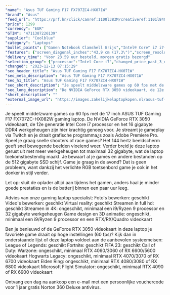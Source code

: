```yaml
---
"name": "Asus TUF Gaming F17 FX707ZC4-HX071W"
"brand": "Asus"
"feed_url": "https://prf.hn/click/camref:1100l383M/creativeref:1101l84031/destination:https%3A%2F%2Fwww.coolblue.nl%2Fproduct%2F930250"
"price": 1299
"currency": "EUR"
"GTIN": "4711387220139"
"supplier": "Coolblue"
"category": "Laptops"
"bullet_points": ["Gamen Notebook Clamshell Grijs","Intel® Core™ i7 i7-12700H","43,9 cm (17.3\") Full HD 1920 x 1080 Pixels IPS Mat 16:9","16 GB DDR4-SDRAM 2300 MHz 1 x 16 GB","512 GB SSD","NVIDIA GeForce RTX 3050 4 GB NVIDIA G-SYNC Intel Iris Xe Graphics","Wi-Fi 6 (802.11ax) Ethernet LAN 10,100,1000 Mbit/s Bluetooth 5.2","Lithium-Ion (Li-Ion) 56 Wh 200 W","Windows 11 Home 64-bit"]
"features": {"screen_diagonal_inches":"43,9 cm (17.3\")","screen_resolution":"1920 x 1080 Pixels","processor_family":"Intel® Core™ i7","memory_size":"16 GB","memory_type":"DDR4-SDRAM","total_storage_space":"512 GB","graphics_card":"NVIDIA GeForce RTX 3050","graphics_memory_size":"4 GB","operating_system":"Windows 11 Home","battery_capacity":"56 Wh","width":"395 mm","depth":"264 mm","weight":"2,6 kg","purpose_laptop":"Gaming"}
"delivery_time": "Voor 23.59 uur besteld, morgen gratis bezorgd"
"selection_group": {"processor":"Intel Core i7","changed_price_past_3_days":false,"product_family":"TUF Gaming"}
"changed": "2023-12-13 07:15:29"
"seo_header_title": "Asus TUF Gaming F17 FX707ZC4-HX071W"
"seo_meta_description": "Asus TUF Gaming F17 FX707ZC4-HX071W"
"seo_h1_title": "Asus TUF Gaming F17 FX707ZC4-HX071W"
"seo_short_description": "Je speelt middelzware games op 60 fps met de 17 inch ASUS TUF Gaming F17 FX707ZC-HX082W gaming laptop."
"seo_long_description": "De NVIDIA GeForce RTX 3050 videokaart, de 12e generatie Intel Core i7 processor en het 16 gigabyte DDR4 werkgeheugen zijn hier krachtig genoeg voor. Je streamt je gameplay via Twitch en je draait grafische programma¿s zoals Adobe Premiere Pro. Speel je graag snelle shooters of race games? Het 144 hertz beeldscherm geeft snel bewegende beelden vloeiend weer. Verder breid je deze laptop gerust uit met meer werkgeheugen tot maximaal 32 gigabyte, wat de laptop toekomstbestendig maakt. Je bewaart al je games en andere bestanden op de 512 gigabyte SSD schijf. Game je graag in de avond? Dat is geen probleem, want dankzij het verlichte RGB toetsenbord game je ook in het donker in stijl verder. \r\n\r\nLet op: sluit de oplader altijd aan tijdens het gamen, anders haal je minder goede prestaties en is de batterij binnen een paar uur leeg. \r\n\r\nAdvies van onze gaming laptop specialist:\r\nFoto's bewerken: geschikt\r\nVideo's bewerken: geschikt\r\nVirtual reality: geschikt\r\nStreamen in full hd: geschikt\r\nStreamen in 4K: ongeschikt, minimaal een i9/Ryzen 9 processor en 32 gigabyte werkgeheugen\r\nGame design en 3D animatie: ongeschikt, minimaal een i9/Ryzen 9 processor en een RTX/RX/Quadro videokaart\r\n\r\nBen je benieuwd of de GeForce RTX 3050 videokaart in deze laptop je favoriete game draait op hoge instellingen (60 fps)? Kijk dan in onderstaande lijst of deze laptop voldoet aan de aanbevolen systeemeisen:\r\nLeague of Legends: geschikt\r\nFortnite: geschikt\r\nFIFA 23: geschikt\r\nCall of Duty: Warzone: ongeschikt, minimaal RTX 4060/3060 of RX 6600/5600 videokaart\r\nHogwarts Legacy: ongeschikt, minimaal RTX 4070/3070 of RX 6700 videokaart\r\nElden Ring: ongeschikt, minimaal RTX 4080/3080 of RX 6800 videokaart\r\nMicrosoft Flight Simulator: ongeschikt, minimaal RTX 4090 of RX 6900 videokaart\r\n\r\nOntvang een dag na aankoop een e-mail met een persoonlijke vouchercode voor 1 jaar gratis Norton 360 Deluxe antivirus."
"short_description": ""
"external_image_url": "https://images.zakelijkelaptopkopen.nl/asus-tuf-gaming-f17-fx707zc4-hx071w.webp"
---
```


Je speelt middelzware games op 60 fps met de 17 inch ASUS TUF Gaming F17 FX707ZC-HX082W gaming laptop. De NVIDIA GeForce RTX 3050 videokaart, de 12e generatie Intel Core i7 processor en het 16 gigabyte DDR4 werkgeheugen zijn hier krachtig genoeg voor. Je streamt je gameplay via Twitch en je draait grafische programma¿s zoals Adobe Premiere Pro. Speel je graag snelle shooters of race games? Het 144 hertz beeldscherm geeft snel bewegende beelden vloeiend weer. Verder breid je deze laptop gerust uit met meer werkgeheugen tot maximaal 32 gigabyte, wat de laptop toekomstbestendig maakt. Je bewaart al je games en andere bestanden op de 512 gigabyte SSD schijf. Game je graag in de avond? Dat is geen probleem, want dankzij het verlichte RGB toetsenbord game je ook in het donker in stijl verder.

Let op: sluit de oplader altijd aan tijdens het gamen, anders haal je minder goede prestaties en is de batterij binnen een paar uur leeg.

Advies van onze gaming laptop specialist:
Foto's bewerken: geschikt
Video's bewerken: geschikt
Virtual reality: geschikt
Streamen in full hd: geschikt
Streamen in 4K: ongeschikt, minimaal een i9/Ryzen 9 processor en 32 gigabyte werkgeheugen
Game design en 3D animatie: ongeschikt, minimaal een i9/Ryzen 9 processor en een RTX/RX/Quadro videokaart

Ben je benieuwd of de GeForce RTX 3050 videokaart in deze laptop je favoriete game draait op hoge instellingen (60 fps)? Kijk dan in onderstaande lijst of deze laptop voldoet aan de aanbevolen systeemeisen:
League of Legends: geschikt
Fortnite: geschikt
FIFA 23: geschikt
Call of Duty: Warzone: ongeschikt, minimaal RTX 4060/3060 of RX 6600/5600 videokaart
Hogwarts Legacy: ongeschikt, minimaal RTX 4070/3070 of RX 6700 videokaart
Elden Ring: ongeschikt, minimaal RTX 4080/3080 of RX 6800 videokaart
Microsoft Flight Simulator: ongeschikt, minimaal RTX 4090 of RX 6900 videokaart

Ontvang een dag na aankoop een e-mail met een persoonlijke vouchercode voor 1 jaar gratis Norton 360 Deluxe antivirus.